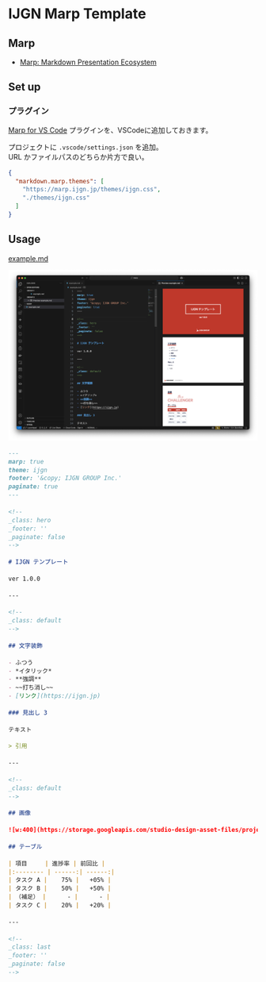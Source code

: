 # IJGN Marp Template

## Marp

- [Marp: Markdown Presentation Ecosystem](https://marp.app/)

## Set up

### プラグイン

[Marp for VS Code](https://marketplace.visualstudio.com/items?itemName=marp-team.marp-vscode) プラグインを、VSCodeに追加しておきます。

プロジェクトに `.vscode/settings.json` を追加。  
URL かファイルパスのどちらか片方で良い。

```json
{
  "markdown.marp.themes": [
    "https://marp.ijgn.jp/themes/ijgn.css",
    "./themes/ijgn.css"
  ]
}
```

## Usage

[example.md](example.md)

![example](example.png)

```markdown
---
marp: true
theme: ijgn
footer: '&copy; IJGN GROUP Inc.'
paginate: true
---

<!--
_class: hero
_footer: ''
_paginate: false
-->

# IJGN テンプレート

ver 1.0.0

---

<!--
_class: default
-->

## 文字装飾

- ふつう
- *イタリック*
- **強調**
- ~~打ち消し~~
- [リンク](https://ijgn.jp)

### 見出し 3

テキスト

> 引用

---

<!--
_class: default
-->

## 画像

![w:400](https://storage.googleapis.com/studio-design-asset-files/projects/VGOKvryjWn/s-2400x621_v-frms_webp_695b6ef8-230d-4486-8102-79e8de042ca8_small.webp)

## テーブル

| 項目     | 進捗率 | 前回比 |
|:-------- | ------:| ------:|
| タスク A |    75% |   +05% |
| タスク B |    50% |   +50% |
| （補足） |      - |      - |
| タスク C |    20% |   +20% |

---

<!--
_class: last
_footer: ''
_paginate: false
-->

```
